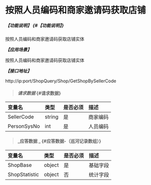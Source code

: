# 按照人员编码和商家邀请码获取店铺

##### _【功能说明】_ {#【功能说明】}

按照人员编码和商家邀请码获取店铺实体


_**【应用场景】**_

按照人员编码和商家邀请码获取店铺实体

_**【接口地址】**_

http://ip:port/ShopQuery/Shop/GetShopBySellerCode

> #### _请求数据_ {#请求数据}

| 变量名 | 类型 | 是否必须 | 描述 |
| :--- | :--- | :--- | :--- |
| SellerCode | string | 是 | 商家编码 |
| PersonSysNo | int | 是 |人员编码 | 

> #### _应答数据 _ {#应答数据-（巡河记录数组）}

| 变量名 | 类型 | 是否必须 | 描述 |
| :--- | :--- | :--- | :--- |
| ShopBase | object | 是 | 基础字段 |
| ShopStatistic | object | 否 | 统计字段 |






